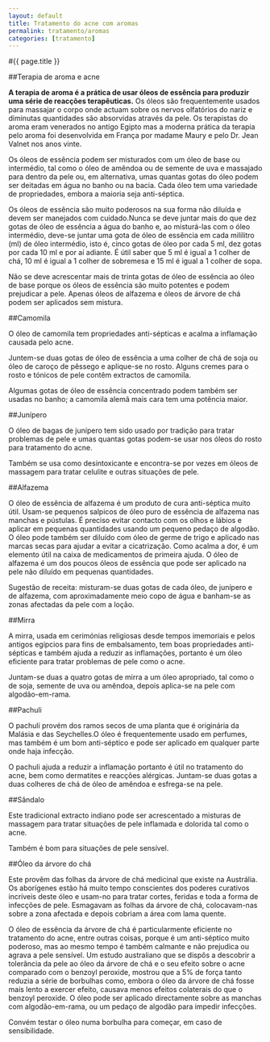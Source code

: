 ```yaml
---
layout: default
title: Tratamento do acne com aromas
permalink: tratamento/aromas
categories: [tratamento]
---
```


#{{ page.title }}

##Terapia de aroma e acne

__A terapia de aroma é a prática de usar óleos de essência para produzir uma série de reacções terapêuticas.__ Os óleos são frequentemente usados para massajar o corpo onde actuam sobre os nervos olfatórios do nariz e diminutas quantidades são absorvidas através da pele. Os terapistas do aroma eram venerados no antigo Egipto mas a moderna prática da terapia pelo aroma foi desenvolvida em França por madame Maury e pelo Dr. Jean Valnet nos anos vinte.

Os óleos de essência podem ser misturados com um óleo de base ou intermédio, tal como o óleo de amêndoa ou de semente de uva e massajado para dentro da pele ou, em alternativa, umas quantas gotas do óleo podem ser deitadas em água no banho ou na bacia. Cada óleo tem uma variedade de propriedades, embora a maioria seja anti-séptica.

Os óleos de essência são muito poderosos na sua forma não diluída e devem ser manejados com cuidado.Nunca se deve juntar mais do que dez gotas de óleo de essência a água do banho e, ao misturá-las com o óleo intermédio, deve-se juntar uma gota de óleo de essência em cada mililitro (ml) de óleo intermédio, isto é, cinco gotas de óleo por cada 5 ml, dez gotas por cada 10 ml e por aí adiante. É útil saber que 5 ml é igual a 1 colher de chá, 10 ml é igual a 1 colher de sobremesa e 15 ml é igual a 1 colher de sopa.

Não se deve acrescentar mais de trinta gotas de óleo de essência ao óleo de base porque os óleos de essência são muito potentes e podem prejudicar a pele. Apenas óleos de alfazema e óleos de árvore de chá podem ser aplicados sem mistura.

##Camomila

O óleo de camomila tem propriedades anti-sépticas e acalma a inflamação causada pelo acne.

Juntem-se duas gotas de óleo de essência a uma colher de chá de soja ou óleo de caroço de pêssego e aplique-se no rosto. Alguns cremes para o rosto e tónicos de pele contêm extractos de camomila.

Algumas gotas de óleo de essência concentrado podem também ser usadas no banho; a camomila alemã mais cara tem uma potência maior.

##Junípero

O óleo de bagas de junípero tem sido usado por tradição para tratar problemas de pele e umas quantas gotas podem-se usar nos óleos do rosto para tratamento do acne.

Também se usa como desintoxicante e encontra-se por vezes em óleos de massagem para tratar celulite e outras situações de pele.

##Alfazema

O óleo de essência de alfazema é um produto de cura anti-séptica muito útil. Usam-se pequenos salpicos de óleo puro de essência de alfazema nas manchas e pústulas. É preciso evitar contacto com os olhos e lábios e aplicar em pequenas quantidades usando um pequeno pedaço de algodão. O óleo pode também ser diluído com óleo de germe de trigo e aplicado nas marcas secas para ajudar a evitar a cicatrização. Como acalma a dor, é um elemento útil na caixa de medicamentos de primeira ajuda. O óleo de alfazema é um dos poucos óleos de essência que pode ser aplicado na pele não diluído em pequenas quantidades.

Sugestão de receita: misturam-se duas gotas de cada óleo, de junípero e de alfazema, com aproximadamente meio copo de água e banham-se as zonas afectadas da pele com a loção.

##Mirra

A mirra, usada em cerimónias religiosas desde tempos imemoriais e pelos antigos egípcios para fins de embalsamento, tem boas propriedades anti-sépticas e também ajuda a reduzir as inflamações, portanto é um óleo eficiente para tratar problemas de pele como o acne.

Juntam-se duas a quatro gotas de mirra a um óleo apropriado, tal como o de soja, semente de uva ou amêndoa, depois aplica-se na pele com algodão-em-rama.

##Pachuli

O pachuli provém dos ramos secos de uma planta que é originária da Malásia e das Seychelles.O óleo é frequentemente usado em perfumes, mas também é um bom anti-séptico e pode ser aplicado em qualquer parte onde haja infecção.

O pachuli ajuda a reduzir a inflamação portanto é útil no tratamento do acne, bem como dermatites e reacções alérgicas. Juntam-se duas gotas a duas colheres de chá de óleo de amêndoa e esfrega-se na pele.

##Sândalo

Este tradicional extracto indiano pode ser acrescentado a misturas de massagem para tratar situações de pele inflamada e dolorida tal como o acne.

Também é bom para situações de pele sensível.

##Óleo da árvore do chá

Este provêm das folhas da árvore de chá medicinal que existe na Austrália. Os aborígenes estão há muito tempo conscientes dos poderes curativos incríveis deste óleo e usam-no para tratar cortes, feridas e toda a forma de infecções de pele. Esmagavam as folhas da árvore de chá, colocavam-nas sobre a zona afectada e depois cobriam a área com lama quente.

O óleo de essência da árvore de chá é particularmente eficiente no tratamento do acne, entre outras coisas, porque é um anti-séptico muito poderoso, mas ao mesmo tempo é também calmante e não prejudica ou agrava a pele sensível. Um estudo australiano que se dispôs a descobrir a tolerância da pele ao óleo da árvore de chá e o seu efeito sobre o acne comparado com o benzoyl peroxide, mostrou que a 5% de força tanto reduzia a série de borbulhas como, embora o óleo da árvore de chá fosse mais lento a exercer efeito, causava menos efeitos colaterais do que o benzoyl peroxide. O óleo pode ser aplicado directamente sobre as manchas com algodão-em-rama, ou um pedaço de algodão para impedir infecções.

Convém testar o óleo numa borbulha para começar, em caso de sensibilidade.
